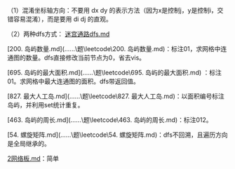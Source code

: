 （1）混淆坐标轴方向：不要用 dx dy 的表示方法（因为x是控制j，y是控制i，交错容易混淆），而是要用 di dj 的直观。

（2）两种dfs方式：  [迷宫通路dfs.md](..\..\题\leetcode\迷宫通路dfs.md) 



[200. 岛屿数量.md](..\..\..\题\leetcode\200. 岛屿数量.md)：标注01，求网格中连通图的数量。dfs直接修改当前节点为0，省去vis。

[695. 岛屿的最大面积.md](..\..\..\题\leetcode\695. 岛屿的最大面积.md) ：标注01。求网格中最大连通图的面积。dfs带返回值。

[827. 最大人工岛.md](..\..\..\题\leetcode\827. 最大人工岛.md)：以面积编号标注岛屿，并利用set统计重复。

[463. 岛屿的周长.md](..\..\..\题\leetcode\463. 岛屿的周长.md)：标注012。 



 [54. 螺旋矩阵.md](..\..\..\题\leetcode\54. 螺旋矩阵.md)：dfs不回溯，且遍历方向是全局继承的。 





 [2网络板.md](..\..\题\笔试\京东\24秋\2网络板.md)：简单
